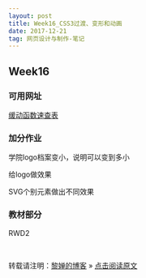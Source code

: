 ```yaml
---
layout: post
title: Week16_CSS3过渡、变形和动画
date: 2017-12-21
tag: 网页设计与制作-笔记
---
```


## Week16

### 可用网址
[缓动函数速查表](http://easings.net/zh-cn)

### 加分作业
学院logo档案变小，说明可以变到多小

给logo做效果

SVG个别元素做出不同效果

### 教材部分
RWD2

<br>

转载请注明：[黎婵的博客](https://cherrylichan.github.io/) » [点击阅读原文](https://cherrylichan.github.io/2017/12/Week16_CSS3过渡、变形和动画/)

